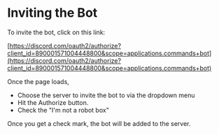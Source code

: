 # Inviting the Bot

To invite the bot, click on this link:

[https://discord.com/oauth2/authorize?client_id=890001571004448800&scope=applications.commands+bot](https://discord.com/oauth2/authorize?client_id=890001571004448800&scope=applications.commands+bot)

Once the page loads,

- Choose the server to invite the bot to via the dropdown menu
- Hit the Authorize button.
- Check the "I'm not a robot box"

Once you get a check mark, the bot will be added to the server.
